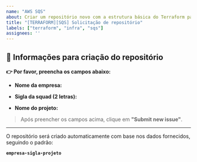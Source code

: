 ```yaml
---
name: "AWS SQS"
about: Criar um repositório novo com a estrutura básica do Terraform para um AWS SQS
title: "[TERRAFORM][SQS] Solicitação de repositório"
labels: ["terraform", "infra", "sqs"]
assignees: ''
---
```


## 🧩 Informações para criação do repositório

**👉 Por favor, preencha os campos abaixo:**

- **Nome da empresa:**  
  <!-- Ex: acme -->

- **Sigla da squad (2 letras):**  
  <!-- Ex: dp -->

- **Nome do projeto:**  
  <!-- Ex: fila-processamento-notas -->

> Após preencher os campos acima, clique em **"Submit new issue"**.

---

O repositório será criado automaticamente com base nos dados fornecidos, seguindo o padrão:

**`empresa-sigla-projeto`**
